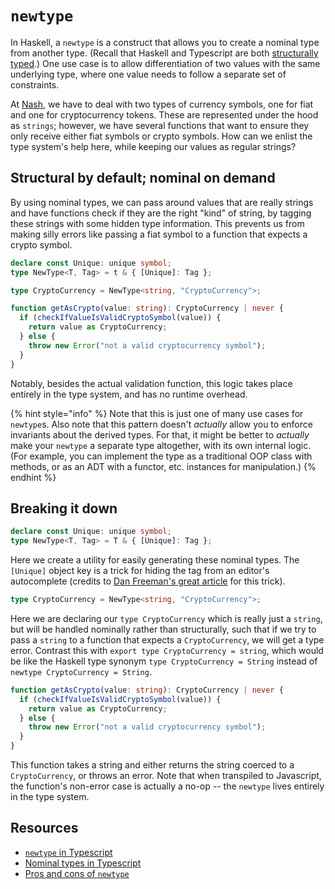 # `newtype`

In Haskell, a `newtype` is a construct that allows you to create a nominal type from another type. (Recall that Haskell and Typescript are both [structurally typed](https://en.wikipedia.org/wiki/Structural_type_system).) One use case is to allow differentiation of two values with the same underlying type, where one value needs to follow a separate set of constraints.

At [Nash](https://nash.io), we have to deal with two types of currency symbols, one for fiat and one for cryptocurrency tokens. These are represented under the hood as `strings`; however, we have several functions that want to ensure they only receive either fiat symbols or crypto symbols. How can we enlist the type system's help here, while keeping our values as regular strings?

## Structural by default; nominal on demand

By using nominal types, we can pass around values that are really strings and have functions check if they are the right "kind" of string, by tagging these strings with some hidden type information. This prevents us from making silly errors like passing a fiat symbol to a function that expects a crypto symbol.

```typescript
declare const Unique: unique symbol;
type NewType<T, Tag> = t & { [Unique]: Tag };

type CryptoCurrency = NewType<string, "CryptoCurrency">;

function getAsCrypto(value: string): CryptoCurrency | never {
  if (checkIfValueIsValidCryptoSymbol(value)) {
    return value as CryptoCurrency;
  } else {
    throw new Error("not a valid cryptocurrency symbol");
  }
}
```

Notably, besides the actual validation function, this logic takes place entirely in the type system, and has no runtime overhead.

{% hint style="info" %}
Note that this is just one of many use cases for `newtype`s. Also note that this pattern doesn't _actually_ allow you to enforce invariants about the derived types. For that, it might be better to _actually_ make your `newtype` a separate type altogether, with its own internal logic. (For example, you can implement the type as a traditional OOP class with methods, or as an ADT with a functor, etc. instances for manipulation.)
{% endhint %}

## Breaking it down

```typescript
declare const Unique: unique symbol;
type NewType<T, Tag> = T & { [Unique]: Tag };
```

Here we create a utility for easily generating these nominal types. The `[Unique]` object key is a trick for hiding the tag from an editor's autocomplete (credits to [Dan Freeman's great article](https://dfreeman.io/whats-in-a-name/) for this trick).

```typescript
type CryptoCurrency = NewType<string, "CryptoCurrency">;
```

Here we are declaring our `type CryptoCurrency` which is really just a `string`, but will be handled nominally rather than structurally, such that if we try to pass a `string` to a function that expects a `CryptoCurrency`, we will get a type error. Contrast this with `export type CryptoCurrency = string`, which would be like the Haskell type synonym `type CryptoCurrency = String` instead of `newtype CryptoCurrency = String`.

```typescript
function getAsCrypto(value: string): CryptoCurrency | never {
  if (checkIfValueIsValidCryptoSymbol(value)) {
    return value as CryptoCurrency;
  } else {
    throw new Error("not a valid cryptocurrency symbol");
  }
}
```

This function takes a string and either returns the string coerced to a `CryptoCurrency`, or throws an error. Note that when transpiled to Javascript, the function's non-error case is actually a no-op -- the `newtype` lives entirely in the type system.

## Resources

- [`newtype` in Typescript](https://www.everythingfrontend.com/posts/newtype-in-typescript.html)
- [Nominal types in Typescript](https://dfreeman.io/whats-in-a-name/)
- [Pros and cons of `newtype`](http://degoes.net/articles/newtypes-suck)
